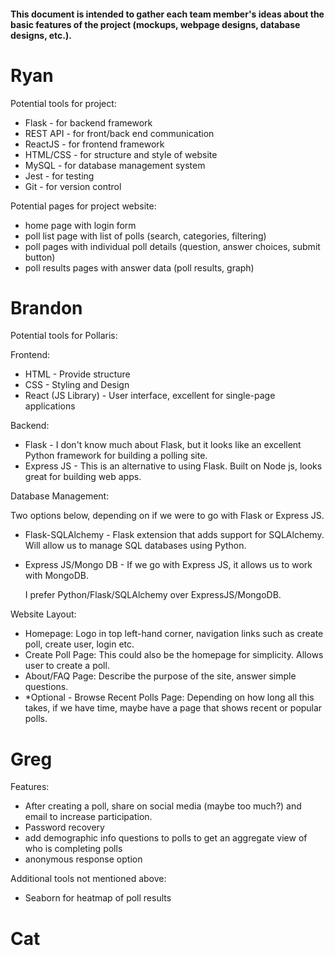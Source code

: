 #### This document is intended to gather each team member's ideas about the basic features of the project (mockups, webpage designs, database designs, etc.). 

# Ryan

Potential tools for project:
* Flask - for backend framework
* REST API - for front/back end communication
* ReactJS - for frontend framework
* HTML/CSS - for structure and style of website
* MySQL - for database management system
* Jest - for testing
* Git - for version control

Potential pages for project website:
* home page with login form
* poll list page with list of polls (search, categories, filtering)
* poll pages with individual poll details (question, answer choices, submit button)
* poll results pages with answer data (poll results, graph)


# Brandon

Potential tools for Pollaris:

Frontend:  
* HTML - Provide structure  
* CSS - Styling and Design  
* React (JS Library) - User interface, excellent for single-page applications

Backend:  
* Flask - I don't know much about Flask, but it looks like an excellent Python framework for building a polling site.  
* Express JS - This is an alternative to using Flask. Built on Node js, looks great for building web apps.

Database Management:  

  Two options below, depending on if we were to go with Flask or Express JS.
  
* Flask-SQLAlchemy - Flask extension that adds support for SQLAlchemy. Will allow us to manage SQL databases using Python.  
* Express JS/Mongo DB - If we go with Express JS, it allows us to work with MongoDB.

  I prefer Python/Flask/SQLAlchemy over ExpressJS/MongoDB.

Website Layout:  

* Homepage: Logo in top left-hand corner, navigation links such as create poll, create user, login etc.  
* Create Poll Page: This could also be the homepage for simplicity. Allows user to create a poll.  
* About/FAQ Page: Describe the purpose of the site, answer simple questions.  
* *Optional - Browse Recent Polls Page: Depending on how long all this takes, if we have time, maybe have a page that shows recent or popular polls.

# Greg

Features:
  * After creating a poll, share on social media (maybe too much?) and email to increase participation.
  * Password recovery
  * add demographic info questions to polls to get an aggregate view of who is completing polls
  * anonymous response option

Additional tools not mentioned above:
  * Seaborn for heatmap of poll results

# Cat
